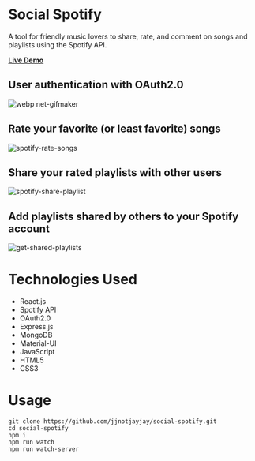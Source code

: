 # Social Spotify

A tool for friendly music lovers to share, rate, and comment on songs and playlists using the Spotify API.

**[Live Demo](https://social-spotify-jjnotjayjay.herokuapp.com/)**

## User authentication with OAuth2.0
![webp net-gifmaker](https://user-images.githubusercontent.com/39274776/47970809-25690080-e03f-11e8-9c33-ee9640cf2464.gif)

## Rate your favorite (or least favorite) songs
![spotify-rate-songs](https://user-images.githubusercontent.com/39274776/47970855-9f998500-e03f-11e8-8ad1-ffea33d3110d.gif)

## Share your rated playlists with other users
![spotify-share-playlist](https://user-images.githubusercontent.com/39274776/48020131-f52a6c00-e0e9-11e8-80ca-d03bda46c5b0.gif)

## Add playlists shared by others to your Spotify account
![get-shared-playlists](https://user-images.githubusercontent.com/39274776/48174254-222e7880-e2bc-11e8-8660-0f306cb3621d.gif)

# Technologies Used
* React.js
* Spotify API
* OAuth2.0
* Express.js
* MongoDB
* Material-UI
* JavaScript
* HTML5
* CSS3

# Usage
```
git clone https://github.com/jjnotjayjay/social-spotify.git
cd social-spotify
npm i
npm run watch
npm run watch-server
```
